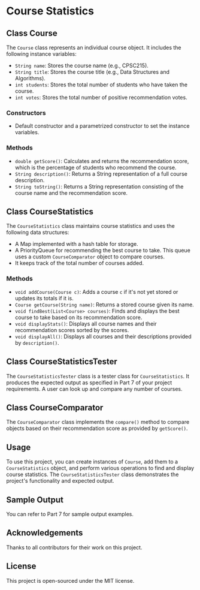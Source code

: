 # Course Statistics

## Class Course

The `Course` class represents an individual course object. It includes the following instance variables:

- `String name`: Stores the course name (e.g., CPSC215).
- `String title`: Stores the course title (e.g., Data Structures and Algorithms).
- `int students`: Stores the total number of students who have taken the course.
- `int votes`: Stores the total number of positive recommendation votes.

### Constructors

- Default constructor and a parametrized constructor to set the instance variables.

### Methods

- `double getScore()`: Calculates and returns the recommendation score, which is the percentage of students who recommend the course.
- `String description()`: Returns a String representation of a full course description.
- `String toString()`: Returns a String representation consisting of the course name and the recommendation score.

## Class CourseStatistics

The `CourseStatistics` class maintains course statistics and uses the following data structures:

- A Map implemented with a hash table for storage.
- A PriorityQueue for recommending the best course to take. This queue uses a custom `CourseComparator` object to compare courses.
- It keeps track of the total number of courses added.

### Methods

- `void addCourse(Course c)`: Adds a course `c` if it's not yet stored or updates its totals if it is.
- `Course getCourse(String name)`: Returns a stored course given its name.
- `void findBest(List<Course> courses)`: Finds and displays the best course to take based on its recommendation score.
- `void displayStats()`: Displays all course names and their recommendation scores sorted by the scores.
- `void displayAll()`: Displays all courses and their descriptions provided by `description()`.

## Class CourseStatisticsTester

The `CourseStatisticsTester` class is a tester class for `CourseStatistics`. It produces the expected output as specified in Part 7 of your project requirements. A user can look up and compare any number of courses.

## Class CourseComparator

The `CourseComparator` class implements the `compare()` method to compare objects based on their recommendation score as provided by `getScore()`.

## Usage

To use this project, you can create instances of `Course`, add them to a `CourseStatistics` object, and perform various operations to find and display course statistics. The `CourseStatisticsTester` class demonstrates the project's functionality and expected output.

## Sample Output

You can refer to Part 7 for sample output examples.

## Acknowledgements

Thanks to all contributors for their work on this project.

## License

This project is open-sourced under the MIT license.
